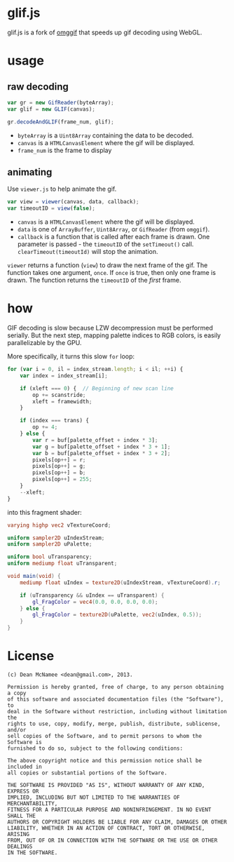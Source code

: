 # glif.js

glif.js is a fork of [omggif](https://github.com/deanm/omggif) that speeds up gif decoding using WebGL.

# usage

## raw decoding

```javascript
var gr = new GifReader(byteArray);
var glif = new GLIF(canvas);

gr.decodeAndGLIF(frame_num, glif);
```

* `byteArray` is a `Uint8Array` containing the data to be decoded.
* `canvas` is a `HTMLCanvasElement` where the gif will be displayed.
* `frame_num` is the frame to display

## animating

Use `viewer.js` to help animate the gif.

```javascript
var view = viewer(canvas, data, callback);
var timeoutID = view(false);
```

* `canvas` is a `HTMLCanvasElement` where the gif will be displayed.
* `data` is one of `ArrayBuffer`, `Uint8Array`, or `GifReader` (from `omggif`).
* `callback` is a function that is called after each frame is drawn. One parameter is passed - the `timeoutID` of the `setTimeout()` call. `clearTimeout(timeoutId)` will stop the animation.

`viewer` returns a function (`view`) to draw the next frame of the gif. The function takes one argument, `once`. If `once` is true, then only one frame is drawn. The function returns the `timeoutID` of the _first_ frame.

# how

GIF decoding is slow because LZW decompression must be performed serially. But the next step, mapping palette indices to RGB colors, is easily parallelizable by the GPU.

More specifically, it turns this slow `for` loop:

```javascript
for (var i = 0, il = index_stream.length; i < il; ++i) {
	var index = index_stream[i];

	if (xleft === 0) {  // Beginning of new scan line
		op += scanstride;
		xleft = framewidth;
	}

	if (index === trans) {
		op += 4;
	} else {
		var r = buf[palette_offset + index * 3];
		var g = buf[palette_offset + index * 3 + 1];
		var b = buf[palette_offset + index * 3 + 2];
		pixels[op++] = r;
		pixels[op++] = g;
		pixels[op++] = b;
		pixels[op++] = 255;
	}
	--xleft;
}
```

into this fragment shader:

```glsl
varying highp vec2 vTextureCoord;

uniform sampler2D uIndexStream;
uniform sampler2D uPalette;

uniform bool uTransparency;
uniform mediump float uTransparent;

void main(void) {
	mediump float uIndex = texture2D(uIndexStream, vTextureCoord).r;

	if (uTransparency && uIndex == uTransparent) {
		gl_FragColor = vec4(0.0, 0.0, 0.0, 0.0);
	} else {
		gl_FragColor = texture2D(uPalette, vec2(uIndex, 0.5));
	}
}
```

# License

```
(c) Dean McNamee <dean@gmail.com>, 2013.

Permission is hereby granted, free of charge, to any person obtaining a copy
of this software and associated documentation files (the "Software"), to
deal in the Software without restriction, including without limitation the
rights to use, copy, modify, merge, publish, distribute, sublicense, and/or
sell copies of the Software, and to permit persons to whom the Software is
furnished to do so, subject to the following conditions:

The above copyright notice and this permission notice shall be included in
all copies or substantial portions of the Software.

THE SOFTWARE IS PROVIDED "AS IS", WITHOUT WARRANTY OF ANY KIND, EXPRESS OR
IMPLIED, INCLUDING BUT NOT LIMITED TO THE WARRANTIES OF MERCHANTABILITY,
FITNESS FOR A PARTICULAR PURPOSE AND NONINFRINGEMENT. IN NO EVENT SHALL THE
AUTHORS OR COPYRIGHT HOLDERS BE LIABLE FOR ANY CLAIM, DAMAGES OR OTHER
LIABILITY, WHETHER IN AN ACTION OF CONTRACT, TORT OR OTHERWISE, ARISING
FROM, OUT OF OR IN CONNECTION WITH THE SOFTWARE OR THE USE OR OTHER DEALINGS
IN THE SOFTWARE.
```